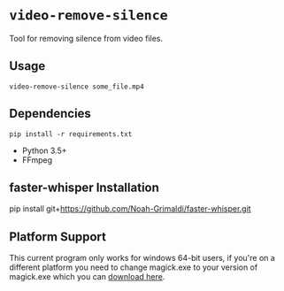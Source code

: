 # `video-remove-silence`

Tool for removing silence from video files.

## Usage

```
video-remove-silence some_file.mp4
```

## Dependencies
`pip install -r requirements.txt`
- Python 3.5+
- FFmpeg

## faster-whisper Installation
pip install git+https://github.com/Noah-Grimaldi/faster-whisper.git

## Platform Support
This current program only works for windows 64-bit users, if you're on a different platform you need to change magick.exe to your version of magick.exe which you can [download here](https://imagemagick.org/script/download.php).
